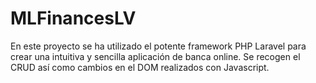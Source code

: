 # MLFinancesLV
En este proyecto se ha utilizado el potente framework PHP Laravel para crear una intuitiva y sencilla aplicación de banca online. Se recogen el CRUD así como cambios en el DOM realizados con Javascript.
